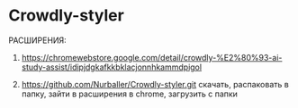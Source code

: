 # Crowdly-styler
РАСШИРЕНИЯ:
1) https://chromewebstore.google.com/detail/crowdly-%E2%80%93-ai-study-assist/idipjdgkafkkbklacjonnhkammdpigol

2) https://github.com/Nurballer/Crowdly-styler.git скачать, распаковать в папку, зайти в расширения в chrome, загрузить с папки
